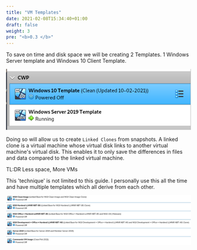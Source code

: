 ```yaml
---
title: "VM Templates"
date: 2021-02-08T15:34:40+01:00
draft: false
weight: 3
pre: "<b>0.3 </b>"
---
```


To save on time and disk space we will be creating 2 Templates. 1 Windows Server template and Windows 10 Client Template.

![](template01.png)

Doing so will allow us to create `Linked Clones` from snapshots. A linked clone is a virtual machine whose virtual disk links to another virtual machine's virtual disk. This enables it to only save the differences in files and data compared to the linked virtual machine.

TL:DR Less space, More VMs

This 'technique' is not limited to this guide. I personally use this all the time and have multiple templates which all derive from each other.

![](template02.png)

